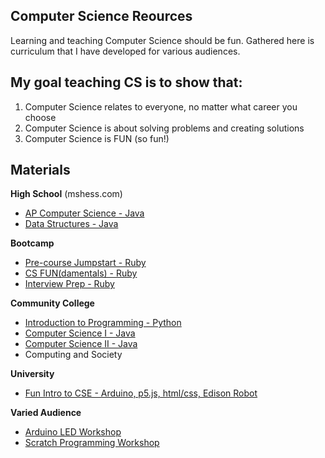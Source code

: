 ## Computer Science Reources
Learning and teaching Computer Science should be fun. Gathered here is curriculum that I have developed for various audiences.

## My goal teaching CS is to show that:
1. Computer Science relates to everyone, no matter what career you choose
1. Computer Science is about solving problems and creating solutions
1. Computer Science is FUN (so fun!)

## Materials
**High School** (mshess.com)
  + [AP Computer Science - Java](https://drive.google.com/open?id=0B6DpS0ihYV31MGw0aF9KS3VvQTg)
  + [Data Structures - Java](https://drive.google.com/open?id=0B6DpS0ihYV31b1k4Ri1IdjVKdlU)

**Bootcamp**
  + [Pre-course Jumpstart - Ruby](https://github.com/Ada-Developers-Academy/jump-start)
  + [CS FUN(damentals) - Ruby](https://github.com/sudocrystal/cs-fundamentals)
  + [Interview Prep - Ruby](https://github.com/sudocrystal/cs-fundamentals/tree/master/interview-prep)

**Community College**
  + [Introduction to Programming - Python](https://github.com/sudocrystal/scc-compsci/tree/master/121)
  + [Computer Science I - Java](https://github.com/sudocrystal/scc-compsci/tree/master/141)
  + [Computer Science II - Java](https://github.com/sudocrystal/scc-compsci/tree/master/143)
  + Computing and Society

**University**
  + [Fun Intro to CSE - Arduino, p5.js, html/css, Edison Robot](https://github.com/sudocrystal/uw-cse-da-startup)

**Varied Audience**
  + [Arduino LED Workshop](https://drive.google.com/open?id=0B6DpS0ihYV31MmJpVGNkdC1KQ00)
  + [Scratch Programming Workshop](https://drive.google.com/file/d/0B6DpS0ihYV31aC1TMFZKQUNUR00/view?usp=sharing)
